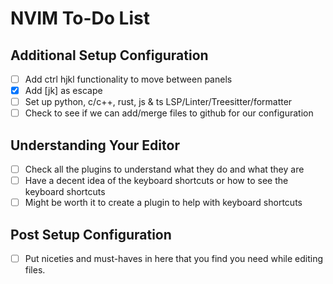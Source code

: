 # NVIM To-Do List

## Additional Setup Configuration

- [ ] Add ctrl hjkl functionality to move between panels
- [x] Add [jk] as escape 
- [ ] Set up python, c/c++, rust, js & ts LSP/Linter/Treesitter/formatter
- [ ] Check to see if we can add/merge files to github for our configuration

## Understanding Your Editor

- [ ] Check all the plugins to understand what they do and what they are
- [ ] Have a decent idea of the keyboard shortcuts or how to see the keyboard shortcuts
- [ ] Might be worth it to create a plugin to help with keyboard shortcuts

## Post Setup Configuration

- [ ] Put niceties and must-haves in here that you find you need while editing files.
